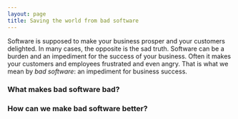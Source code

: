 ```yaml
---
layout: page
title: Saving the world from bad software
---
```


Software is supposed to make your business prosper and your customers delighted. In many cases, the opposite is the sad truth.
Software can be a burden and an impediment for the success of your business. Often it makes your customers and employees frustrated and even angry.
That is what we mean by _bad software_: an impediment for business success.

### What makes bad software bad?


### How can we make bad software better?
